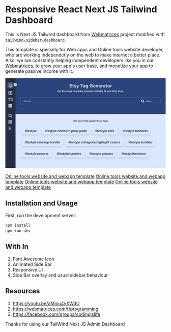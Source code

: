 
# Responsive React Next JS Tailwind Dashboard
This is Next JS Tailwind dashboard from [Webmatrices](https://webmatrices.com/t/programming) project modified with [`tailwind-sidebar-dashboard`](https://youtu.be/aMjou4yXWdU).

This template is specially for Web apps and Online tools website developer, who are working independetly on the web to make internet a better place. Also, we are constantly helping independent developers like you in our [Webmatrices](https://webmatrices.com/t/programming), to grow your app's user base, and monetize your app to generate passive income with it.

[![Online tools website and webapp template](online-web-tool-theme-screenshot-1.png)](https://www.youtube.com/watch?v=x8bADP_8-VA)

[Online tools website and webapp template](online-web-tool-theme-screenshot-2.png)
[Online tools website and webapp template](online-web-tool-theme-screenshot-3.png)
[Online tools website and webapp template](online-web-tool-theme-screenshot-4.png)
[Online tools website and webapp template](online-web-tool-theme-screenshot-5.png)

## Installation and Usage
First, run the development server:

```bash
npm install
npm run dev
```

## With In
1. Font Awesome Icon
2. Animated Side Bar
3. Responsive Ui
4. Side Bar overlay and usual sidebar behaviour

## Resources
1. https://youtu.be/aMjou4yXWdU
2. https://webmatrices.com/t/programming
3. https://facebook.com/groups/codingislife

Thanks for using our TailWind Next JS Admin Dashboard
